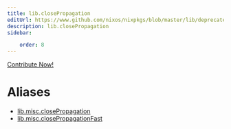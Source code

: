 ```yaml
---
title: lib.closePropagation
editUrl: https://www.github.com/nixos/nixpkgs/blob/master/lib/deprecated.nix#L168C26
description: lib.closePropagation
sidebar:

    order: 8
---
```


<a href="https://www.github.com/nixos/nixpkgs/blob/master/lib/deprecated.nix#L168C26">Contribute Now!</a>


# Aliases

- [lib.misc.closePropagation](/nix-doc-comments/reference/lib/misc/lib-misc-closePropagation)
- [lib.misc.closePropagationFast](/nix-doc-comments/reference/lib/misc/lib-misc-closePropagationFast)


